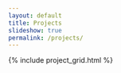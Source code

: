 ```yaml
---
layout: default
title: Projects
slideshow: true
permalink: /projects/
---
```

{% include project_grid.html %}